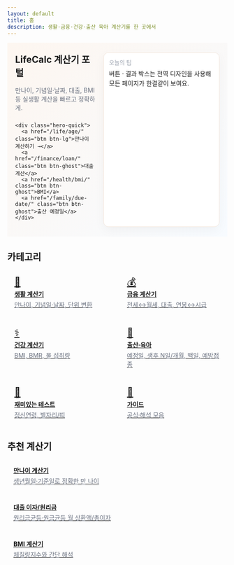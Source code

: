 ```yaml
---
layout: default
title: 홈
description: 생활·금융·건강·출산 육아 계산기를 한 곳에서
---
```


<!-- Hero -->
<section class="hero">
  <div class="hero-text">
    <h1 style="margin:0 0 6px">LifeCalc 계산기 포털</h1>
    <p class="hero-sub">만나이, 기념일·날짜, 대출, BMI 등 실생활 계산을 빠르고 정확하게.</p>

    <div class="hero-quick">
      <a href="/life/age/" class="btn btn-lg">만나이 계산하기 →</a>
      <a href="/finance/loan/" class="btn btn-ghost">대출 계산</a>
      <a href="/health/bmi/" class="btn btn-ghost">BMI</a>
      <a href="/family/due-date/" class="btn btn-ghost">출산 예정일</a>
    </div>
  </div>
  <div class="hero-badge">
    <div class="badge-top">오늘의 팁</div>
    <div class="badge-body">버튼 · 결과 박스는 전역 디자인을 사용해<br>모든 페이지가 한결같이 보여요.</div>
  </div>
</section>

<!-- 카테고리 -->
<h2>카테고리</h2>
<div class="grid-cards">
  <a class="card card-link" href="/life/">
    <div class="icon">🧰</div>
    <div class="title">생활 계산기</div>
    <div class="desc">만나이, 기념일·날짜, 단위 변환</div>
  </a>
  <a class="card card-link" href="/finance/">
    <div class="icon">💰</div>
    <div class="title">금융 계산기</div>
    <div class="desc">전세↔월세, 대출, 연봉↔시급</div>
  </a>
  <a class="card card-link" href="/health/">
    <div class="icon">⚕️</div>
    <div class="title">건강 계산기</div>
    <div class="desc">BMI, BMR, 물 섭취량</div>
  </a>
  <a class="card card-link" href="/family/">
    <div class="icon">👶</div>
    <div class="title">출산·육아</div>
    <div class="desc">예정일, 생후 N일/개월, 백일, 예방접종</div>
  </a>
  <a class="card card-link" href="/fun/">
    <div class="icon">🎯</div>
    <div class="title">재미있는 테스트</div>
    <div class="desc">정신연령, 별자리/띠</div>
  </a>
  <a class="card card-link" href="/guide/">
    <div class="icon">📘</div>
    <div class="title">가이드</div>
    <div class="desc">공식·해석 모음</div>
  </a>
</div>

<!-- 추천 계산기 -->
<h2>추천 계산기</h2>
<div class="grid-mini">
  <a class="mini card" href="/life/age/">
    <div class="mini-title">만나이 계산기</div>
    <div class="mini-desc">생년월일·기준일로 정확한 만 나이</div>
  </a>
  <a class="mini card" href="/finance/loan/">
    <div class="mini-title">대출 이자/원리금</div>
    <div class="mini-desc">원리금균등·원금균등 월 상환액/총이자</div>
  </a>
  <a class="mini card" href="/health/bmi/">
    <div class="mini-title">BMI 계산기</div>
    <div class="mini-desc">체질량지수와 간단 해석</div>
  </a>
</div>

<!-- 광고 -->
<div class="ad-box">
  <ins class="adsbygoogle" style="display:block"
       data-ad-client="ca-pub-3758454239921831"
       data-ad-slot="1398373115"
       data-ad-format="auto"
       data-full-width-responsive="true"></ins>
  <script>(adsbygoogle=window.adsbygoogle||[]).push({});</script>
</div>

<!-- 페이지 전용 보조 스타일 -->
<style>
  /* Hero */
  .hero{
    background: linear-gradient(135deg, #fdf6f0 0%, #f7fbff 100%);
    border:1px solid var(--line);
    border-radius: var(--radius);
    padding: 22px 18px;
    display:flex; gap:18px; align-items:stretch; justify-content:space-between;
    margin: 10px 0 18px;
  }
  .hero-text{ display:flex; flex-direction:column; gap:10px; }
  .hero-sub{ margin:0; color:#6b7280 }
  .hero-quick{ display:flex; gap:8px; flex-wrap:wrap; }
  .btn-lg{ padding:10px 18px; font-size:15px; }
  .btn-ghost{
    background:#fff; color:#333; border:1px solid #e6ebf0;
    padding:6px 14px; border-radius:6px; font-weight:600;
  }
  .btn-ghost:hover{ background:#f6f7f9; }

  .hero-badge{
    background:#fff; border:1px solid #f3e6db; border-radius:12px;
    padding:12px; width:280px; min-width:240px;
    box-shadow:0 8px 24px rgba(0,0,0,.04);
  }
  .badge-top{ font-size:13px; color:#9ca3af; margin-bottom:6px; }
  .badge-body{ line-height:1.55; }

  /* 카드 그리드 */
  .grid-cards{
    display:grid; gap:12px;
    grid-template-columns: repeat(auto-fill, minmax(220px, 1fr));
    margin: 10px 0 18px;
  }
  .card-link{ display:block; padding:16px; transition: transform .06s ease, box-shadow .15s ease; }
  .card-link:hover{ transform: translateY(-2px); box-shadow:0 10px 22px rgba(0,0,0,.06); }
  .card-link .icon{ font-size:22px; line-height:1; margin-bottom:6px; }
  .card-link .title{ font-weight:700; margin-bottom:4px; }
  .card-link .desc{ color:#6b7280; }

  /* 추천 미니 카드 */
  .grid-mini{
    display:grid; gap:12px;
    grid-template-columns: repeat(auto-fill, minmax(260px, 1fr));
    margin-bottom: 8px;
  }
  .mini{ padding:14px; transition: background .2s, transform .06s; }
  .mini:hover{ background:#f8fafc; transform: translateY(-1px); }
  .mini-title{ font-weight:700; margin-bottom:4px; }
  .mini-desc{ color:#6b7280; font-size:14px; }

  @media (max-width: 860px){
    .hero{ flex-direction:column; }
    .hero-badge{ width:auto; }
  }
</style>
